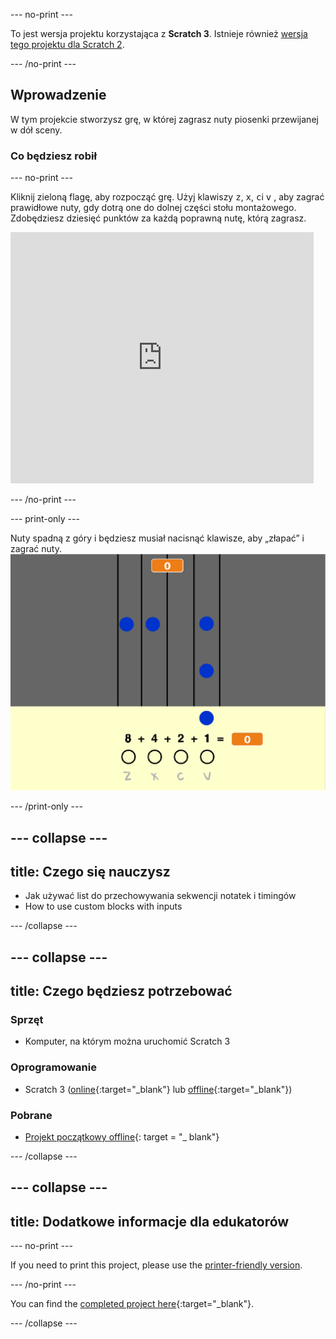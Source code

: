 \--- no-print \---

To jest wersja projektu korzystająca z **Scratch 3**. Istnieje również [wersja tego projektu dla Scratch 2](https://projects.raspberrypi.org/en/projects/binary-hero-scratch2).

\--- /no-print \---

## Wprowadzenie

W tym projekcie stworzysz grę, w której zagrasz nuty piosenki przewijanej w dół sceny.

### Co będziesz robił

\--- no-print \---

Kliknij zieloną flagę, aby rozpocząć grę. Użyj klawiszy <kbd>z</kbd>, <kbd>x</kbd>, <kbd>c</kbd>i <kbd>v</kbd> , aby zagrać prawidłowe nuty, gdy dotrą one do dolnej części stołu montażowego. Zdobędziesz dziesięć punktów za każdą poprawną nutę, którą zagrasz.

<div class="scratch-preview">
  <iframe allowtransparency="true" width="485" height="402" src="https://scratch.mit.edu/projects/embed/259028053/?autostart=false" frameborder="0" scrolling="no"></iframe>
</div>

\--- /no-print \---

\--- print-only \---

Nuty spadną z góry i będziesz musiał nacisnąć klawisze, aby „złapać” i zagrać nuty. ![prezentacja](images/showcase.png)

\--- /print-only \---

## \--- collapse \---

## title: Czego się nauczysz

+ Jak używać list do przechowywania sekwencji notatek i timingów
+ How to use custom blocks with inputs

\--- /collapse \---

## \--- collapse \---

## title: Czego będziesz potrzebować

### Sprzęt

+ Komputer, na którym można uruchomić Scratch 3

### Oprogramowanie

+ Scratch 3 ([online](http://rpf.io/scratchon){:target="_blank"} lub [offline](http://rpf.io/scratchoff){:target="_blank"})

### Pobrane

+ [Projekt początkowy offline](http://rpf.io/p/en/binary-hero-go){: target = "_ blank"}

\--- /collapse \---

## \--- collapse \---

## title: Dodatkowe informacje dla edukatorów

\--- no-print \---

If you need to print this project, please use the [printer-friendly version](https://projects.raspberrypi.org/en/projects/binary-hero/print).

\--- /no-print \---

You can find the [completed project here](http://rpf.io/p/en/binary-hero-get){:target="_blank"}.

\--- /collapse \---